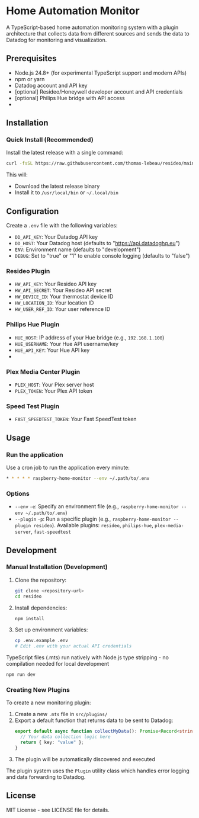# Home Automation Monitor

A TypeScript-based home automation monitoring system with a plugin architecture that collects data from different sources and sends the data to Datadog for monitoring and visualization.

## Prerequisites

- Node.js 24.8+ (for experimental TypeScript support and modern APIs)
- npm or yarn
- Datadog account and API key
- [optional] Resideo/Honeywell developer account and API credentials
- [optional] Philips Hue bridge with API access
- 

## Installation

### Quick Install (Recommended)

Install the latest release with a single command:

```bash
curl -fsSL https://raw.githubusercontent.com/thomas-lebeau/resideo/main/scripts/install.sh | bash
```

This will:
- Download the latest release binary
- Install it to `/usr/local/bin` or `~/.local/bin`

## Configuration

Create a `.env` file with the following variables:

- `DD_API_KEY`: Your Datadog API key
- `DD_HOST`: Your Datadog host (defaults to "https://api.datadoghq.eu")
- `ENV`: Environment name (defaults to "development")
- `DEBUG`: Set to "true" or "1" to enable console logging (defaults to "false")

### Resideo Plugin
- `HW_API_KEY`: Your Resideo API key
- `HW_API_SECRET`: Your Resideo API secret
- `HW_DEVICE_ID`: Your thermostat device ID
- `HW_LOCATION_ID`: Your location ID
- `HW_USER_REF_ID`: Your user reference ID

### Philips Hue Plugin
- `HUE_HOST`: IP address of your Hue bridge (e.g., `192.168.1.100`)
- `HUE_USERNAME`: Your Hue API username/key
- `HUE_API_KEY`: Your Hue API key
- 
### Plex Media Center Plugin
- `PLEX_HOST`: Your Plex server host
- `PLEX_TOKEN`: Your Plex API token

### Speed Test Plugin
- `FAST_SPEEDTEST_TOKEN`: Your Fast SpeedTest token

## Usage

### Run the application

Use a cron job to run the application every minute:
```bash
* * * * * raspberry-home-monitor --env ~/.path/to/.env
```

### Options

- `--env` `-e`: Specify an environment file (e.g., `raspberry-home-monitor --env ~/.path/to/.env`)
- `--plugin` `-p`: Run a specific plugin (e.g., `raspberry-home-monitor --plugin resideo`). Available plugins: `resideo`, `philips-hue`, `plex-media-server`, `fast-speedtest`


## Development

### Manual Installation (Development)

1. Clone the repository:
   ```bash
   git clone <repository-url>
   cd resideo
   ```

2. Install dependencies:
   ```bash
   npm install
   ```

3. Set up environment variables:
   ```bash
   cp .env.example .env
   # Edit .env with your actual API credentials
   ```

TypeScript files (.mts) run natively with Node.js type stripping - no compilation needed for local development
```bash
npm run dev
```

### Creating New Plugins

To create a new monitoring plugin:

1. Create a new `.mts` file in `src/plugins/`
2. Export a default function that returns data to be sent to Datadog:
   ```typescript
   export default async function collectMyData(): Promise<Record<string, any> | void> {
     // Your data collection logic here
     return { key: "value" };
   }
   ```
3. The plugin will be automatically discovered and executed

The plugin system uses the `Plugin` utility class which handles error logging and data forwarding to Datadog.

## License

MIT License - see LICENSE file for details.
